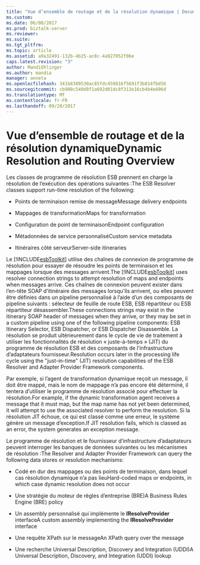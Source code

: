 ```yaml
---
title: "Vue d’ensemble de routage et de la résolution dynamique | Documents Microsoft"
ms.custom: 
ms.date: 06/08/2017
ms.prod: biztalk-server
ms.reviewer: 
ms.suite: 
ms.tgt_pltfrm: 
ms.topic: article
ms.assetid: a9a32491-132b-4b25-ac8c-4a927052f0be
caps.latest.revision: "3"
author: MandiOhlinger
ms.author: mandia
manager: anneta
ms.openlocfilehash: 341b8389530ac85fdc459816f5691f3b814fbd56
ms.sourcegitcommit: cb908c540d8f1a692d01dc8f313e16cb4b4e696d
ms.translationtype: MT
ms.contentlocale: fr-FR
ms.lasthandoff: 09/20/2017
---
```

# <a name="dynamic-resolution-and-routing-overview"></a><span data-ttu-id="eb9ec-102">Vue d’ensemble de routage et de la résolution dynamique</span><span class="sxs-lookup"><span data-stu-id="eb9ec-102">Dynamic Resolution and Routing Overview</span></span>
<span data-ttu-id="eb9ec-103">Les classes de programme de résolution ESB prennent en charge la résolution de l’exécution des opérations suivantes :</span><span class="sxs-lookup"><span data-stu-id="eb9ec-103">The ESB Resolver classes support run-time resolution of the following:</span></span>  
  
-   <span data-ttu-id="eb9ec-104">Points de terminaison remise de message</span><span class="sxs-lookup"><span data-stu-id="eb9ec-104">Message delivery endpoints</span></span>  
  
-   <span data-ttu-id="eb9ec-105">Mappages de transformation</span><span class="sxs-lookup"><span data-stu-id="eb9ec-105">Maps for transformation</span></span>  
  
-   <span data-ttu-id="eb9ec-106">Configuration de point de terminaison</span><span class="sxs-lookup"><span data-stu-id="eb9ec-106">Endpoint configuration</span></span>  
  
-   <span data-ttu-id="eb9ec-107">Métadonnées de service personnalisé</span><span class="sxs-lookup"><span data-stu-id="eb9ec-107">Custom service metadata</span></span>  
  
-   <span data-ttu-id="eb9ec-108">Itinéraires côté serveur</span><span class="sxs-lookup"><span data-stu-id="eb9ec-108">Server-side itineraries</span></span>  
  
 <span data-ttu-id="eb9ec-109">Le [!INCLUDE[esbToolkit](../includes/esbtoolkit-md.md)] utilise des chaînes de connexion de programme de résolution pour essayer de résoudre les points de terminaison et les mappages lorsque des messages arrivent.</span><span class="sxs-lookup"><span data-stu-id="eb9ec-109">The [!INCLUDE[esbToolkit](../includes/esbtoolkit-md.md)] uses resolver connection strings to attempt resolution of maps and endpoints when messages arrive.</span></span> <span data-ttu-id="eb9ec-110">Ces chaînes de connexion peuvent exister dans l’en-tête SOAP d’itinéraire des messages lorsqu’ils arrivent, ou elles peuvent être définies dans un pipeline personnalisé à l’aide d’un des composants de pipeline suivants : sélecteur de feuille de route ESB, ESB répartiteur ou ESB répartiteur désassembler.</span><span class="sxs-lookup"><span data-stu-id="eb9ec-110">These connections strings may exist in the itinerary SOAP header of messages when they arrive, or they may be set in a custom pipeline using one of the following pipeline components: ESB Itinerary Selector, ESB Dispatcher, or ESB Dispatcher Disassemble.</span></span> <span data-ttu-id="eb9ec-111">La résolution se produit ultérieurement dans le cycle de vie de traitement à utiliser les fonctionnalités de résolution « juste-à-temps » (JIT) du programme de résolution ESB et des composants de l’infrastructure d’adaptateurs fournisseur.</span><span class="sxs-lookup"><span data-stu-id="eb9ec-111">Resolution occurs later in the processing life cycle using the "just-in-time" (JIT) resolution capabilities of the ESB Resolver and Adapter Provider Framework components.</span></span>  
  
 <span data-ttu-id="eb9ec-112">Par exemple, si l’agent de transformation dynamique reçoit un message, il doit être mappé, mais le nom de mappage n’a pas encore été déterminé, il tentera d’utiliser le programme de résolution associé pour effectuer la résolution.</span><span class="sxs-lookup"><span data-stu-id="eb9ec-112">For example, if the dynamic transformation agent receives a message that it must map, but the map name has not yet been determined, it will attempt to use the associated resolver to perform the resolution.</span></span> <span data-ttu-id="eb9ec-113">Si la résolution JIT échoue, ce qui est classé comme une erreur, le système génère un message d’exception.</span><span class="sxs-lookup"><span data-stu-id="eb9ec-113">If JIT resolution fails, which is classed as an error, the system generates an exception message.</span></span>  
  
 <span data-ttu-id="eb9ec-114">Le programme de résolution et le fournisseur d’infrastructure d’adaptateurs peuvent interroger les banques de données suivantes ou les mécanismes de résolution :</span><span class="sxs-lookup"><span data-stu-id="eb9ec-114">The Resolver and Adapter Provider Framework can query the following data stores or resolution mechanisms:</span></span>  
  
-   <span data-ttu-id="eb9ec-115">Codé en dur des mappages ou des points de terminaison, dans lequel cas résolution dynamique n’a pas lieu</span><span class="sxs-lookup"><span data-stu-id="eb9ec-115">Hard-coded maps or endpoints, in which case dynamic resolution does not occur</span></span>  
  
-   <span data-ttu-id="eb9ec-116">Une stratégie du moteur de règles d’entreprise (BRE)</span><span class="sxs-lookup"><span data-stu-id="eb9ec-116">A Business Rules Engine (BRE) policy</span></span>  
  
-   <span data-ttu-id="eb9ec-117">Un assembly personnalisé qui implémente le **IResolveProvider** interface</span><span class="sxs-lookup"><span data-stu-id="eb9ec-117">A custom assembly implementing the **IResolveProvider** interface</span></span>  
  
-   <span data-ttu-id="eb9ec-118">Une requête XPath sur le message</span><span class="sxs-lookup"><span data-stu-id="eb9ec-118">An XPath query over the message</span></span>  
  
-   <span data-ttu-id="eb9ec-119">Une recherche Universal Description, Discovery and Integration (UDDI)</span><span class="sxs-lookup"><span data-stu-id="eb9ec-119">A Universal Description, Discovery, and Integration (UDDI) lookup</span></span>